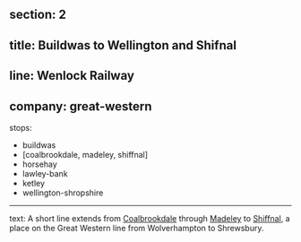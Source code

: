 section: 2
----
title: Buildwas to Wellington and Shifnal
----
line: Wenlock Railway
----
company: great-western
----
stops:
- buildwas
- [coalbrookdale, madeley, shiffnal]
- horsehay
- lawley-bank
- ketley
- wellington-shropshire
----
text: A short line extends from [Coalbrookdale](/stations/coalbrookdale) through [Madeley](/stations/madeley) to [Shiffnal](/stations/shiffnal), a place on the Great Western line from Wolverhampton to Shrewsbury.
